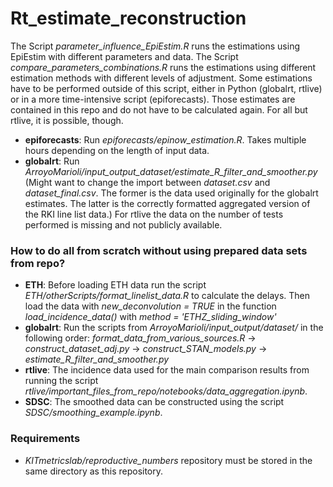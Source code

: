 # Rt_estimate_reconstruction #

The Script *parameter_influence_EpiEstim.R* runs the estimations using EpiEstim with different parameters and data.
The Script *compare_parameters_combinations.R* runs the estimations using different estimation methods with different levels of adjustment.
Some estimations have to be performed outside of this script, either in Python (globalrt, rtlive) or in a more time-intensive script (epiforecasts). Those estimates are contained in this repo and do not have to be calculated again. For all but rtlive, it is possible, though.
- **epiforecasts**: Run *epiforecasts/epinow_estimation.R*. Takes multiple hours depending on the length of input data.
- **globalrt**: Run *ArroyoMarioli/input_output_dataset/estimate_R_filter_and_smoother.py* (Might want to change the import between *dataset.csv* and *dataset_final.csv*. The former is the data used originally for the globalrt estimates. The latter is the correctly formatted aggregated version of the RKI line list data.)
For rtlive the data on the number of tests performed is missing and not publicly available.

### How to do all from scratch without using prepared data sets from repo? ###
- **ETH**: Before loading ETH data run the script *ETH/otherScripts/format_linelist_data.R* to calculate the delays. Then load the data with *new_deconvolution = TRUE* in the function *load_incidence_data()* with *method = 'ETHZ_sliding_window'*
- **globalrt**: Run the scripts from *ArroyoMarioli/input_output/dataset/* in the following order: *format_data_from_various_sources.R* -> *construct_dataset_adj.py* -> *construct_STAN_models.py* -> *estimate_R_filter_and_smoother.py*
- **rtlive**: The incidence data used for the main comparison results from running the script *rtlive/important_files_from_repo/notebooks/data_aggregation.ipynb*.
- **SDSC**: The smoothed data can be constructed using the script *SDSC/smoothing_example.ipynb*.

### Requirements ###
- *KITmetricslab/reproductive_numbers* repository must be stored in the same directory as this repository.

